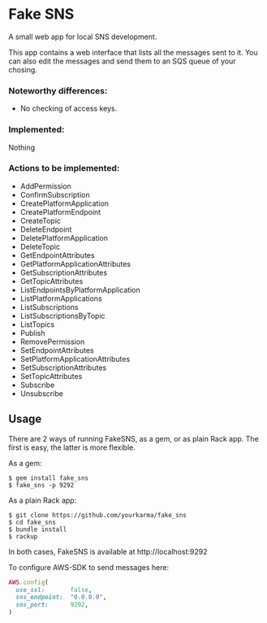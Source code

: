 # Fake SNS

A small web app for local SNS development.

This app contains a web interface that lists all the messages sent to it. You
can also edit the messages and send them to an SQS queue of your chosing.

### Noteworthy differences:

* No checking of access keys.

### Implemented:

Nothing

### Actions to be implemented:

* AddPermission
* ConfirmSubscription
* CreatePlatformApplication
* CreatePlatformEndpoint
* CreateTopic
* DeleteEndpoint
* DeletePlatformApplication
* DeleteTopic
* GetEndpointAttributes
* GetPlatformApplicationAttributes
* GetSubscriptionAttributes
* GetTopicAttributes
* ListEndpointsByPlatformApplication
* ListPlatformApplications
* ListSubscriptions
* ListSubscriptionsByTopic
* ListTopics
* Publish
* RemovePermission
* SetEndpointAttributes
* SetPlatformApplicationAttributes
* SetSubscriptionAttributes
* SetTopicAttributes
* Subscribe
* Unsubscribe

## Usage

There are 2 ways of running FakeSNS, as a gem, or as plain Rack app. The first
is easy, the latter is more flexible.

As a gem:

```
$ gem install fake_sns
$ fake_sns -p 9292
```

As a plain Rack app:

```
$ git clone https://github.com/yourkarma/fake_sns
$ cd fake_sns
$ bundle install
$ rackup
```

In both cases, FakeSNS is available at http://localhost:9292

To configure AWS-SDK to send messages here:

``` ruby
AWS.config(
  use_ssl:       false,
  sns_endpoint:  "0.0.0.0",
  sns_port:      9292,
)
```
